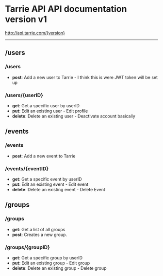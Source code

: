 # Tarrie API API documentation version v1
http://api.tarrie.com/{version}

---

## /users

### /users

* **post**: Add a new user to Tarrie - I think this is were JWT token will be set up

### /users/{userID}

* **get**: Get a specific user by userID
* **put**: Edit an existing user - Edit profile
* **delete**: Delete an existing user - Deactivate account basically

## /events

### /events

* **post**: Add a new event to Tarrie

### /events/{eventID}

* **get**: Get a specific event by userID
* **put**: Edit an existing event - Edit event
* **delete**: Delete an existing event - Delete Event

## /groups

### /groups

* **get**: Get a list of all groups
* **post**: Creates a new group.

### /groups/{groupID}

* **get**: Get a specific group by userID
* **put**: Edit an existing group - Edit group
* **delete**: Delete an existing group - Delete group


